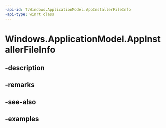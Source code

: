 ```yaml
---
-api-id: T:Windows.ApplicationModel.AppInstallerFileInfo
-api-type: winrt class
---
```


<!-- Class syntax.
public class AppInstallerFileInfo 
-->

# Windows.ApplicationModel.AppInstallerFileInfo

## -description

## -remarks

## -see-also

## -examples

